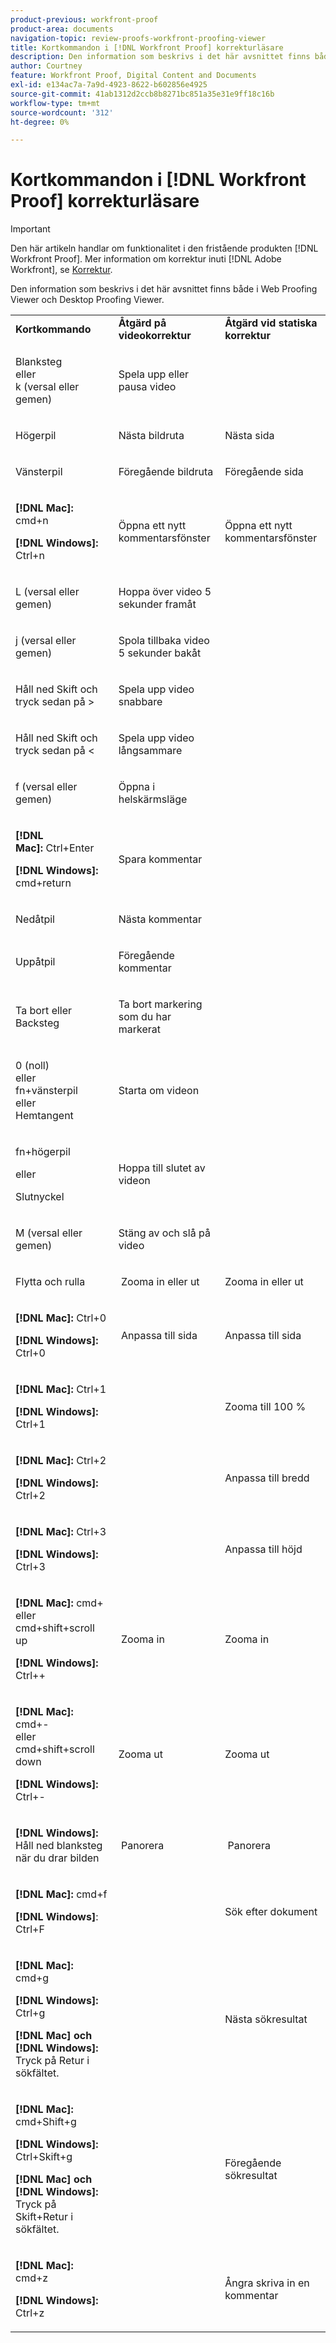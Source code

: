```yaml
---
product-previous: workfront-proof
product-area: documents
navigation-topic: review-proofs-workfront-proofing-viewer
title: Kortkommandon i [!DNL Workfront Proof] korrekturläsare
description: Den information som beskrivs i det här avsnittet finns både i Web Proofing Viewer och Desktop Proofing Viewer.
author: Courtney
feature: Workfront Proof, Digital Content and Documents
exl-id: e134ac7a-7a9d-4923-8622-b602856e4925
source-git-commit: 41ab1312d2ccb8b8271bc851a35e31e9ff18c16b
workflow-type: tm+mt
source-wordcount: '312'
ht-degree: 0%

---
```


# Kortkommandon i [!DNL Workfront Proof] korrekturläsare

>[!IMPORTANT]
>
>Den här artikeln handlar om funktionalitet i den fristående produkten [!DNL Workfront Proof]. Mer information om korrektur inuti [!DNL Adobe Workfront], se [Korrektur](../../../review-and-approve-work/proofing/proofing.md).

Den information som beskrivs i det här avsnittet finns både i Web Proofing Viewer och Desktop Proofing Viewer.

<table style="table-layout:auto"> 
 <col> 
 <col> 
 <col> 
 <tbody> 
  <tr> 
   <td><strong>Kortkommando</strong> </td> 
   <td><strong>Åtgärd på videokorrektur</strong> </td> 
   <td><strong>Åtgärd vid statiska korrektur</strong> </td> 
  </tr> 
  <tr> 
   <td> <p>Blanksteg<br>eller<br>k (versal eller gemen)</p> </td> 
   <td> <p>Spela upp eller pausa video</p> </td> 
   <td> <p> </p> </td> 
  </tr> 
  <tr> 
   <td> <p>Högerpil</p> </td> 
   <td> <p>Nästa bildruta</p> </td> 
   <td> <p>Nästa sida</p> </td> 
  </tr> 
  <tr> 
   <td> <p>Vänsterpil</p> </td> 
   <td> <p>Föregående bildruta</p> </td> 
   <td> <p>Föregående sida</p> </td> 
  </tr> 
  <tr> 
   <td> <p><strong>[!DNL Mac]:</strong> cmd+n</p> <p><strong>[!DNL Windows]:</strong> Ctrl+n</p> </td> 
   <td> <p>Öppna ett nytt kommentarsfönster</p> </td> 
   <td> <p>Öppna ett nytt kommentarsfönster</p> </td> 
  </tr> 
  <tr> 
   <td> <p>L (versal eller gemen)</p> </td> 
   <td> <p>Hoppa över video 5 sekunder framåt</p> </td> 
   <td> <p> </p> </td> 
  </tr> 
  <tr> 
   <td> <p>j (versal eller gemen)</p> </td> 
   <td> <p>Spola tillbaka video 5 sekunder bakåt</p> </td> 
   <td> <p> </p> </td> 
  </tr> 
  <tr> 
   <td> <p>Håll ned Skift och tryck sedan på &gt;</p> </td> 
   <td> <p>Spela upp video snabbare</p> </td> 
   <td> <p> </p> </td> 
  </tr> 
  <tr> 
   <td> <p>Håll ned Skift och tryck sedan på &lt;</p> </td> 
   <td> <p>Spela upp video långsammare</p> </td> 
   <td> <p> </p> </td> 
  </tr> 
  <tr> 
   <td> <p>f (versal eller gemen)</p> </td> 
   <td> <p>Öppna i helskärmsläge</p> </td> 
   <td> <p> </p> </td> 
  </tr> 
  <tr> 
   <td> <p><strong>[!DNL Mac]:</strong> Ctrl+Enter </p> <p><strong>[!DNL Windows]:</strong> cmd+return</p> </td> 
   <td> <p>Spara kommentar</p> </td> 
   <td> <p> </p> </td> 
  </tr> 
  <tr> 
   <td> <p>Nedåtpil</p> </td> 
   <td> <p>Nästa kommentar</p> </td> 
   <td> <p> </p> </td> 
  </tr> 
  <tr> 
   <td> <p>Uppåtpil</p> </td> 
   <td> <p>Föregående kommentar</p> </td> 
   <td> <p> </p> </td> 
  </tr> 
  <tr> 
   <td> <p>Ta bort eller Backsteg</p> </td> 
   <td> <p>Ta bort markering som du har markerat</p> </td> 
   <td> <p> </p> </td> 
  </tr> 
  <tr> 
   <td> <p>0 (noll)<br>eller<br> fn+vänsterpil<br> eller<br> Hemtangent</p> </td> 
   <td> <p>Starta om videon</p> </td> 
   <td> <p> </p> </td> 
  </tr> 
  <tr> 
   <td> <p>fn+högerpil</p> <p>eller</p> <p>Slutnyckel</p> </td> 
   <td> <p>Hoppa till slutet av videon</p> </td> 
   <td> <p> </p> </td> 
  </tr> 
  <tr> 
   <td> <p>M (versal eller gemen)</p> </td> 
   <td> <p>Stäng av och slå på video</p> </td> 
   <td> <p> </p> </td> 
  </tr> 
  <tr> 
   <td> <p>Flytta och rulla</p> </td> 
   <td> <p> Zooma in eller ut</p> </td> 
   <td> <p>Zooma in eller ut</p> </td> 
  </tr> 
  <tr> 
   <td> <p><strong>[!DNL Mac]:</strong> Ctrl+0</p> <p><strong>[!DNL Windows]:</strong> Ctrl+0</p> </td> 
   <td> <p> Anpassa till sida</p> </td> 
   <td> <p>Anpassa till sida</p> </td> 
  </tr> 
  <tr> 
   <td> <p><strong>[!DNL Mac]:</strong> Ctrl+1</p> <p><strong>[!DNL Windows]:</strong> Ctrl+1</p> </td> 
   <td> <p> </p> </td> 
   <td> <p>Zooma till 100 % </p> </td> 
  </tr> 
  <tr> 
   <td> <p><strong>[!DNL Mac]:</strong> Ctrl+2</p> <p><strong>[!DNL Windows]:</strong> Ctrl+2</p> </td> 
   <td> <p> </p> </td> 
   <td> <p>Anpassa till bredd </p> </td> 
  </tr> 
  <tr> 
   <td> <p><strong>[!DNL Mac]:</strong> Ctrl+3</p> <p><strong>[!DNL Windows]:</strong> Ctrl+3 </p> </td> 
   <td> <p> </p> </td> 
   <td> <p>Anpassa till höjd </p> </td> 
  </tr> 
  <tr> 
   <td> <p><strong>[!DNL Mac]:</strong> cmd+ <br>eller <br>cmd+shift+scroll up</p> <p><strong>[!DNL Windows]:</strong> Ctrl++</p> </td> 
   <td> <p> Zooma in</p> </td> 
   <td> <p>Zooma in </p> </td> 
  </tr> 
  <tr> 
   <td> <p><strong>[!DNL Mac]:</strong> cmd+- <br>eller <br>cmd+shift+scroll down</p> <p><strong>[!DNL Windows]:</strong> Ctrl+-</p> </td> 
   <td> <p>Zooma ut </p> </td> 
   <td> <p>Zooma ut</p> </td> 
  </tr> 
  <tr> 
   <td> <p><strong>[!DNL Windows]:</strong> Håll ned blanksteg när du drar bilden</p> </td> 
   <td> <p> Panorera</p> </td> 
   <td> <p> Panorera</p> </td> 
  </tr> 
  <tr> 
   <td> <p><strong>[!DNL Mac]:</strong> cmd+f</p> <p><strong>[!DNL Windows]</strong>: Ctrl+F</p> </td> 
   <td> <p> </p> </td> 
   <td> <p>Sök efter dokument</p> </td> 
  </tr> 
  <tr> 
   <td> <p><strong>[!DNL Mac]:</strong> cmd+g</p> <p><strong>[!DNL Windows]:</strong> Ctrl+g</p> <p><strong>[!DNL Mac] och [!DNL Windows]:</strong> Tryck på Retur i sökfältet.</p> </td> 
   <td> <p> </p> </td> 
   <td> <p>Nästa sökresultat</p> </td> 
  </tr> 
  <tr> 
   <td> <p><strong>[!DNL Mac]:</strong> cmd+Shift+g</p> <p><strong>[!DNL Windows]:</strong> Ctrl+Skift+g</p> <p><strong>[!DNL Mac] och [!DNL Windows]:</strong> Tryck på Skift+Retur i sökfältet.</p> </td> 
   <td> <p> </p> </td> 
   <td> <p>Föregående sökresultat</p> </td> 
  </tr> 
  <tr> 
   <td> <p><strong>[!DNL Mac]:</strong> cmd+z</p> <p><strong>[!DNL Windows]:</strong> Ctrl+z</p> </td> 
   <td> <p> </p> </td> 
   <td> <p>Ångra skriva in en kommentar</p> </td> 
  </tr> 
 </tbody> 
</table>
